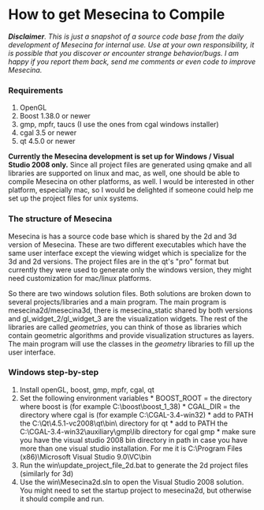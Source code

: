 # How to get Mesecina to Compile #

_**Disclaimer**. This is just a snapshot of a source code base from the daily development of Mesecina for internal use. Use at your own responsibility, it is possible that you discover or encounter strange behavior/bugs. I am happy if you report them back, send me comments or even code to improve Mesecina._


### Requirements ###

  1. OpenGL
  1. Boost 1.38.0 or newer
  1. gmp, mpfr, taucs (I use the ones from cgal windows installer)
  1. cgal 3.5 or newer
  1. qt 4.5.0 or newer

**Currently the Mesecina development is set up for Windows / Visual Studio 2008 only.** Since all project files are generated using qmake and all libraries are supported on linux and mac, as well, one should be able to compile Mesecina on other platforms, as well. I would be interested in other platform, especially mac, so I would be delighted if someone could help me set up the project files for unix systems.

### The structure of Mesecina ###

Mesecina is has a source code base which is shared by the 2d and 3d version of Mesecina. These are two different executables which have the same user interface except the viewing widget which is specialize for the 3d and 2d versions. The project files are in the qt's "pro" format but currently they were used to generate only the windows version, they might need customization for mac/linux platforms.

So there are two windows solution files. Both solutions are broken down to several projects/libraries and a main program. The main program is mesecina2d/mesecina3d, there is mesecina\_static shared by both versions and gl\_widget\_2/gl\_widget\_3 are the visualization widgets. The rest of the libraries are called _geometries_, you can think of those as libraries which contain geometric algorithms and provide visualization structures as layers. The main program will use the classes in the _geometry_ libraries to fill up the user interface.

### Windows step-by-step ###

  1. Install openGL, boost, gmp, mpfr, cgal, qt
  1. Set the following environment variables
    * BOOST\_ROOT = the directory where boost is (for example C:\boost\boost\_1\_38)
    * CGAL\_DIR = the directory where cgal is (for example C:\CGAL-3.4-win32)
    * add to PATH the C:\Qt\4.5.1-vc2008\qt\bin\ directory for qt
    * add to PATH the C:\CGAL-3.4-win32\auxiliary\gmp\lib directory for cgal gmp
    * make sure you have the visual studio 2008 bin directory in path in case you have more than one visual studio installation. For me it is C:\Program Files (x86)\Microsoft Visual Studio 9.0\VC\bin
  1. Run the win\update\_project\_file\_2d.bat to generate the 2d project files (similarly for 3d)
  1. Use the win\Mesecina2d.sln to open the Visual Studio 2008 solution. You might need to set the startup project to mesecina2d, but otherwise it should compile and run.